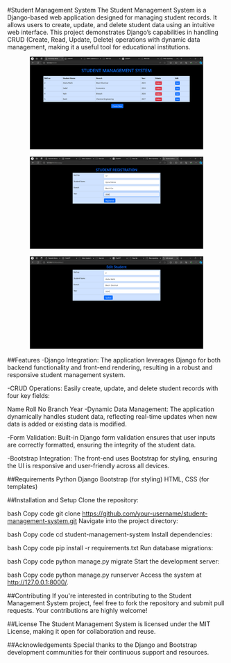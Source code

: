 #Student Management System
The Student Management System is a Django-based web application designed for managing student records. It allows users to create, update, and delete student data using an intuitive web interface. This project demonstrates Django’s capabilities in handling CRUD (Create, Read, Update, Delete) operations with dynamic data management, making it a useful tool for educational institutions.

<p align="center"><img src="./p1.png" width="400" alt="Student Management System Interface 1"></p>
<p align="center"><img src="./p2.png" width="400" alt="Student Management System Interface 2"></p>
<p align="center"><img src="./p3.png" width="400" alt="Student Management System Interface 3"></p>


##Features
-Django Integration: The application leverages Django for both backend functionality and front-end rendering, resulting in a robust and responsive student management system.

-CRUD Operations: Easily create, update, and delete student records with four key fields:

Name
Roll No
Branch
Year
-Dynamic Data Management: The application dynamically handles student data, reflecting real-time updates when new data is added or existing data is modified.

-Form Validation: Built-in Django form validation ensures that user inputs are correctly formatted, ensuring the integrity of the student data.

-Bootstrap Integration: The front-end uses Bootstrap for styling, ensuring the UI is responsive and user-friendly across all devices.

##Requirements
Python
Django
Bootstrap (for styling)
HTML, CSS (for templates)

##Installation and Setup
Clone the repository:

bash
Copy code
git clone https://github.com/your-username/student-management-system.git
Navigate into the project directory:

bash
Copy code
cd student-management-system
Install dependencies:

bash
Copy code
pip install -r requirements.txt
Run database migrations:

bash
Copy code
python manage.py migrate
Start the development server:

bash
Copy code
python manage.py runserver
Access the system at http://127.0.0.1:8000/.

##Contributing
If you're interested in contributing to the Student Management System project, feel free to fork the repository and submit pull requests. Your contributions are highly welcome!

##License
The Student Management System is licensed under the MIT License, making it open for collaboration and reuse.

##Acknowledgements
Special thanks to the Django and Bootstrap development communities for their continuous support and resources.

